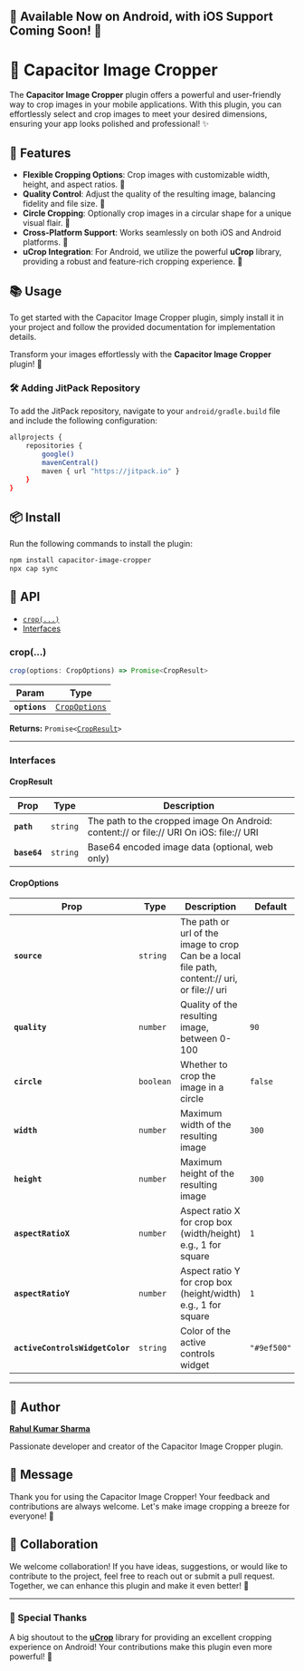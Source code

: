 ## 🌟 Available Now on Android, with iOS Support Coming Soon! 🌟

# 🎨 Capacitor Image Cropper

The **Capacitor Image Cropper** plugin offers a powerful and user-friendly way to crop images in your mobile applications. With this plugin, you can effortlessly select and crop images to meet your desired dimensions, ensuring your app looks polished and professional! ✨

## 🚀 Features

- **Flexible Cropping Options**: Crop images with customizable width, height, and aspect ratios. 📏
- **Quality Control**: Adjust the quality of the resulting image, balancing fidelity and file size. 📸
- **Circle Cropping**: Optionally crop images in a circular shape for a unique visual flair. 🔵
- **Cross-Platform Support**: Works seamlessly on both iOS and Android platforms. 📱
- **uCrop Integration**: For Android, we utilize the powerful **uCrop** library, providing a robust and feature-rich cropping experience. 🎉

## 📚 Usage

To get started with the Capacitor Image Cropper plugin, simply install it in your project and follow the provided documentation for implementation details.

Transform your images effortlessly with the **Capacitor Image Cropper** plugin! 🌈

### 🛠️ Adding JitPack Repository

To add the JitPack repository, navigate to your `android/gradle.build` file and include the following configuration:

```bash
allprojects {
    repositories {
        google()
        mavenCentral()
        maven { url "https://jitpack.io" }
    }
}
```

## 📦 Install

Run the following commands to install the plugin:

```bash
npm install capacitor-image-cropper
npx cap sync
```

## 📖 API

<docgen-index>

* [`crop(...)`](#crop)
* [Interfaces](#interfaces)

</docgen-index>

<docgen-api>
<!--Update the source file JSDoc comments and rerun docgen to update the docs below-->

### crop(...)

```typescript
crop(options: CropOptions) => Promise<CropResult>
```

| Param         | Type                                                |
| ------------- | --------------------------------------------------- |
| **`options`** | <code><a href="#cropoptions">CropOptions</a></code> |

**Returns:** <code>Promise&lt;<a href="#cropresult">CropResult</a>&gt;</code>

--------------------


### Interfaces


#### CropResult

| Prop         | Type                | Description                                                                             |
| ------------ | ------------------- | --------------------------------------------------------------------------------------- |
| **`path`**   | <code>string</code> | The path to the cropped image On Android: content:// or file:// URI On iOS: file:// URI |
| **`base64`** | <code>string</code> | Base64 encoded image data (optional, web only)                                          |


#### CropOptions

| Prop                            | Type                 | Description                                                                                   | Default                |
| ------------------------------- | -------------------- | --------------------------------------------------------------------------------------------- | ---------------------- |
| **`source`**                    | <code>string</code>  | The path or url of the image to crop Can be a local file path, content:// uri, or file:// uri |                        |
| **`quality`**                   | <code>number</code>  | Quality of the resulting image, between 0-100                                                 | <code>90</code>        |
| **`circle`**                    | <code>boolean</code> | Whether to crop the image in a circle                                                         | <code>false</code>     |
| **`width`**                     | <code>number</code>  | Maximum width of the resulting image                                                          | <code>300</code>       |
| **`height`**                    | <code>number</code>  | Maximum height of the resulting image                                                         | <code>300</code>       |
| **`aspectRatioX`**              | <code>number</code>  | Aspect ratio X for crop box (width/height) e.g., 1 for square                                 | <code>1</code>         |
| **`aspectRatioY`**              | <code>number</code>  | Aspect ratio Y for crop box (height/width) e.g., 1 for square                                 | <code>1</code>         |
| **`activeControlsWidgetColor`** | <code>string</code>  | Color of the active controls widget                                                           | <code>"#9ef500"</code> |

</docgen-api>

---

## 👤 Author

[**Rahul Kumar Sharma**](https://github.com/jerry4rahul)

Passionate developer and creator of the Capacitor Image Cropper plugin.

## 💬 Message

Thank you for using the Capacitor Image Cropper! Your feedback and contributions are always welcome. Let's make image cropping a breeze for everyone! 🌟

## 🤝 Collaboration

We welcome collaboration! If you have ideas, suggestions, or would like to contribute to the project, feel free to reach out or submit a pull request. Together, we can enhance this plugin and make it even better! 🚀

---

### 🎉 Special Thanks

A big shoutout to the [**uCrop**](https://github.com/Yalantis/uCrop) library for providing an excellent cropping experience on Android! Your contributions make this plugin even more powerful! 🙌

